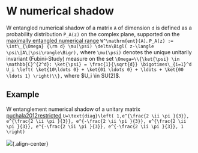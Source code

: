 W numerical shadow
==================

W entangled numerical shadow of a matrix ``A`` of dimension ``d`` is
defined as a probability distribution ``P_A(z)`` on the complex plane,
supported on the [maximally entangled numerical
range](/numerical-range/generalizations/restricted-numerical-range/maximally-entangled-numerical-range)
``W^\mathrm{ent}(A)``. ```` P_A(z) := \int\_{\Omega} {\rm d}
\mu(\psi) \delta\Bigl( z-\langle \psi\|A\|\psi\rangle\Bigr),
```` where ``\mu(\psi)`` denotes the unique unitarily invariant
(Fubini-Study) measure on the set ```` \Omega=\\{\ket{\psi} \in
\mathbb{C}^{2^d}: \ket{\psi} = \frac{1}{\sqrt{d}}
\bigotimes\_{i=1}^d U_i \left( \ket{10\ldots 0} + \ket{01 \ldots
0} + \ldots + \ket{00 \ldots 1} \right)\\}, ```` where \$U_i \in
SU(2)\$.

Example
-------

W entanglement numerical shadow of a unitary matrix
[puchala2012restricted](@cite) ```` U=\text{diag}\left( 1,e^{\frac{2
\ii \pi }{3}}, e^{\frac{2 \ii \pi }{3}}, e^{-\frac{2 \ii \pi
}{3}}, e^{\frac{2 \ii \pi }{3}}, e^{-\frac{2 \ii \pi }{3}},
e^{-\frac{2 \ii \pi }{3}}, 1 \right) ````

![](/numerical-shadow/w_shadow.png){.align-center}
